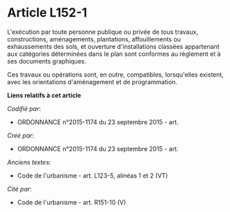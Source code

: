 # Article L152-1

L'exécution par toute personne publique ou privée de tous travaux, constructions, aménagements, plantations, affouillements
ou exhaussements des sols, et ouverture d'installations classées appartenant aux catégories déterminées dans le plan sont
conformes au règlement et à ses documents graphiques.

Ces travaux ou opérations sont, en outre, compatibles, lorsqu'elles existent, avec les orientations d'aménagement et de
programmation.

**Liens relatifs à cet article**

_Codifié par_:

  - ORDONNANCE n°2015-1174 du 23 septembre 2015 - art.

_Créé par_:

  - ORDONNANCE n°2015-1174 du 23 septembre 2015 - art.

_Anciens textes_:

  - Code de l'urbanisme - art. L123-5, alinéas 1 et 2  (VT)

_Cité par_:

  - Code de l'urbanisme - art. R151-10 (V)
